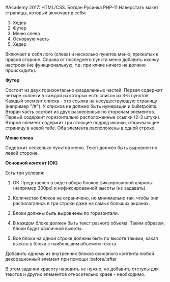 #Academy 2017: HTML/CSS. Богдан Русинка PHP-11
Наверстать макет страницы, который включает в себя:

1. Хедер
2. Футер
3. Меню слева
4. Основную часть
5. Хедер

Включает в себя лого (слева) и несколько пунктов меню, прижатых к правой стороне. Справа от последнего пункта меню добавить иконку настроек (не функциональную, т.е. при клике ничего не должно происходить).

<strong>Футер</strong>

Состоит из двух горизонтально-разделенных частей. Первая содержит четыре колонки в каждой из которых есть список из 3-5 пунктов. Каждый элемент списка - это ссылка на несуществующую страницу (например "/#"). У списков не должно быть нумерации и bulletpoints. Вторая часть состоит из двух разнесенных по сторонам элементов. Первый содержит горизонтально расположенные ссылки (2-3 штуки). Второй элемент содержит три стоящие подряд иконки, открывающие страницу в новой табе. Оба элемента расположены в одной строке.

<strong>Меню слева</strong>

Содержит несколько пунктов меню. Текст должен быть выровнен по левой стороне.

<strong>Основной контент (ОК)</strong>

Есть три условия:

1. ОК Представлен в виде набора блоков фиксированной ширины (например 300px) и нефиксированной высоты (не задавать).

2. Количество блоков не ограничено, но минимально так, чтобы они располагались в три строки даже на самых больших экранах.

3. Блоки должны быть выровнены по горизонтали.

4. В каждом блоке должен быть текст разного объема. Таким образом, блоки будут различной высоты.

5. Все блоки на одной строке должны быть по высоте такими, какая высота у блока с наибольшим объемом текста

Добавить одному из внутренних блоков основного контента любой декорационный элемент при помощи :before/:after

В этом задании красоту наводить не нужно, но добавить отступы для текстов и других элементов относительно краев - необходимо.
